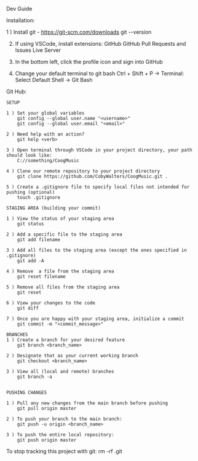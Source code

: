 Dev Guide

Installation:

1 ) Install git - https://git-scm.com/downloads
    git --version

2) If using VSCode, install extensions:
    GitHub
    GitHub Pull Requests and Issues
    Live Server

3) In the bottom left, click the profile icon and sign into GitHub

4) Change your default terminal to git bash
    Ctrl + Shift + P -> Terminal: Select Default Shell -> Git Bash


Git Hub:

    SETUP

    1 ) Set your global variables
        git config --global user.name "<username>"
        git config --global user.email "<email>"

    2 ) Need help with an action?
        git help <verb>

    3 ) Open terminal through VSCode in your project directory, your path should look like:
        C://something/CoogMusic

    4 ) Clone our remote repository to your project directory
        git clone https://github.com/CobyWalters/CoogMusic.git .

    5 ) Create a .gitignore file to specify local files not intended for pushing (optional)
        touch .gitignore

    STAGING AREA (building your commit)

    1 ) View the status of your staging area
        git status
    
    2 ) Add a specific file to the staging area
        git add filename
    
    3 ) Add all files to the staging area (except the ones specified in .gitignore)
        git add -A

    4 ) Remove  a file from the staging area
        git reset filename
    
    5 ) Remove all files from the staging area
        git reset
    
    6 ) View your changes to the code
        git diff

    7 ) Once you are happy with your staging area, initialize a commit
        git commit -m "<commit_message>"

    BRANCHES
    1 ) Create a branch for your desired feature
        git branch <branch_name>
    
    2 ) Designate that as your current working branch
        git checkout <branch_name>

    3 ) View all (local and remote) branches
        git branch -a

    
    PUSHING CHANGES

    1 ) Pull any new changes from the main branch before pushing
        git pull origin master

    2 ) To push your branch to the main branch:
        git push -u origin <branch_name>

    3 ) To push the entire local repository:
        git push origin master

To stop tracking this project with git:
    rm -rf .git